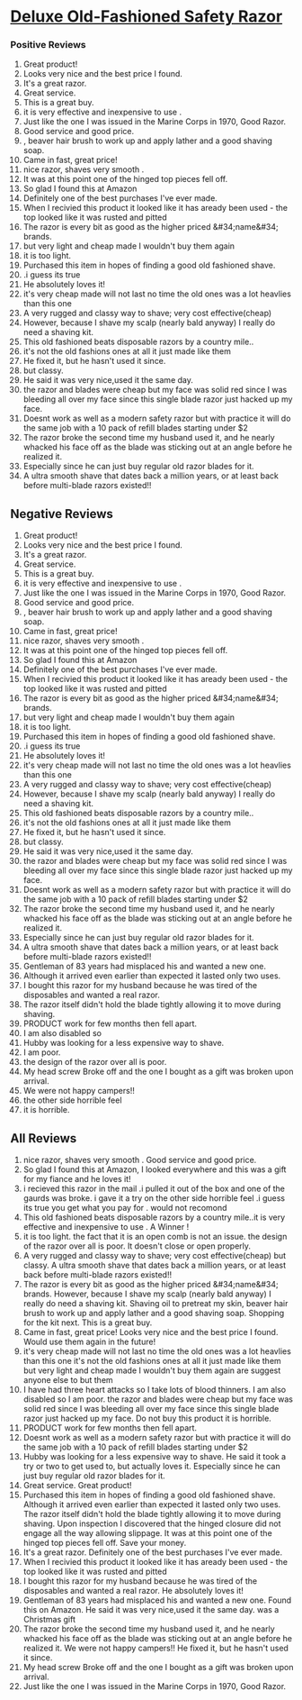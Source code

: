 # [Deluxe Old-Fashioned Safety Razor](https://products.checkmycream.com/products/Deluxe-Old-Fashioned-Safety-Razor.html)

### Positive Reviews

<ol>
      <li>Great product!</li>
      <li>Looks very nice and the best price I found.</li>
      <li>It&#x27;s a great razor.</li>
      <li>Great service.</li>
      <li>This is a great buy.</li>
      <li>it is very effective and inexpensive to use .</li>
      <li>Just like the one I was issued in the Marine Corps in 1970,  Good Razor.</li>
      <li>Good service and good price.</li>
      <li>, beaver hair brush to work up and apply lather and a good shaving soap.</li>
      <li>Came in fast, great price!</li>
      <li>nice razor, shaves very smooth .</li>
      <li>It was at this point one of the hinged top pieces fell off.</li>
      <li>So glad I found this at Amazon</li>
      <li>Definitely one of the best purchases I&#x27;ve ever made.</li>
      <li>When I recivied this product it looked like it has aready been used - the top looked like it was rusted and pitted</li>
      <li>The razor is every bit as good as the higher priced &amp;#34;name&amp;#34; brands.</li>
      <li>but very light and cheap made I wouldn&#x27;t buy them again</li>
      <li>it is too light.</li>
      <li>Purchased this item in hopes of finding a good old fashioned shave.</li>
      <li>.i guess its true</li>
      <li>He absolutely loves it!</li>
      <li>it&#x27;s very cheap made will not last no time the old ones was a lot heavlies than this one</li>
      <li>A very rugged and classy way to shave; very cost effective(cheap)</li>
      <li>However, because I shave my scalp (nearly bald anyway) I really do need a shaving kit.</li>
      <li>This old fashioned beats disposable razors by a country mile..</li>
      <li>it&#x27;s not the old fashions ones at all it just made like them</li>
      <li>He fixed it, but he hasn&#x27;t used it since.</li>
      <li>but classy.</li>
      <li>He said it was very nice,used it the same day.</li>
      <li>the razor and blades were cheap but my face was solid red since I was bleeding all over my face since this single blade razor just hacked up my face.  </li>
      <li>Doesnt work as well as a modern safety razor but with practice it will do the same job with a 10 pack of refill blades starting under $2</li>
      <li>The razor broke the second time my husband used it, and he nearly whacked his face off as the blade was sticking out at an angle before he realized it.  </li>
      <li>Especially since he can just buy regular old razor blades for it.</li>
      <li>A ultra smooth shave that dates back a million years, or at least back before multi-blade razors existed!!</li>
</ol>


<h2>Negative Reviews</h2>
<ol>
<li> Great product!</li>
<li> Looks very nice and the best price I found.</li>
<li> It&#x27;s a great razor.</li>
<li> Great service.</li>
<li> This is a great buy.</li>
<li> it is very effective and inexpensive to use .</li>
<li> Just like the one I was issued in the Marine Corps in 1970,  Good Razor.</li>
<li> Good service and good price.</li>
<li> , beaver hair brush to work up and apply lather and a good shaving soap.</li>
<li> Came in fast, great price!</li>
<li> nice razor, shaves very smooth .</li>
<li> It was at this point one of the hinged top pieces fell off.</li>
<li> So glad I found this at Amazon</li>
<li> Definitely one of the best purchases I&#x27;ve ever made.</li>
<li> When I recivied this product it looked like it has aready been used - the top looked like it was rusted and pitted</li>
<li> The razor is every bit as good as the higher priced &amp;#34;name&amp;#34; brands.</li>
<li> but very light and cheap made I wouldn&#x27;t buy them again</li>
<li> it is too light.</li>
<li> Purchased this item in hopes of finding a good old fashioned shave.</li>
<li> .i guess its true</li>
<li> He absolutely loves it!</li>
<li> it&#x27;s very cheap made will not last no time the old ones was a lot heavlies than this one</li>
<li> A very rugged and classy way to shave; very cost effective(cheap)</li>
<li> However, because I shave my scalp (nearly bald anyway) I really do need a shaving kit.</li>
<li> This old fashioned beats disposable razors by a country mile..</li>
<li> it&#x27;s not the old fashions ones at all it just made like them</li>
<li> He fixed it, but he hasn&#x27;t used it since.</li>
<li> but classy.</li>
<li> He said it was very nice,used it the same day.</li>
<li> the razor and blades were cheap but my face was solid red since I was bleeding all over my face since this single blade razor just hacked up my face.  </li>
<li> Doesnt work as well as a modern safety razor but with practice it will do the same job with a 10 pack of refill blades starting under $2</li>
<li> The razor broke the second time my husband used it, and he nearly whacked his face off as the blade was sticking out at an angle before he realized it.  </li>
<li> Especially since he can just buy regular old razor blades for it.</li>
<li> A ultra smooth shave that dates back a million years, or at least back before multi-blade razors existed!!</li>
<li> Gentleman of 83 years had misplaced his and wanted a new one.</li>
<li> Although it arrived even earlier than expected it lasted only two uses.</li>
<li> I bought this razor for my husband because he was tired of the disposables and wanted a real razor.</li>
<li> The razor itself didn&#x27;t hold the blade tightly allowing it to move during shaving.</li>
<li> PRODUCT work for few months then fell apart.</li>
<li> I am also disabled so</li>
<li> Hubby was looking for a less expensive way to shave.</li>
<li> I am poor.  </li>
<li> the design of the razor over all is poor.</li>
<li> My head screw Broke off and the one I bought as a gift was broken upon arrival.</li>
<li> We were not happy campers!!  </li>
<li> the other side horrible feel</li>
<li> it is horrible.</li>
</ol>

<h2>All Reviews</h2>

<ol>
    <li> nice razor, shaves very smooth . Good service and good price.</li>
    <li> So glad I found this at Amazon, I looked everywhere and this was a gift for my fiance and he loves it!</li>
    <li> i recieved this razor in the mail .i pulled it out of the box and one of the gaurds was broke. i gave it a try on the other side horrible feel .i guess its true you get what you pay for  . would not recomond</li>
    <li> This old fashioned beats disposable razors by a country mile..it is very effective and inexpensive to use . A Winner !</li>
    <li> it is too light. the fact that it is an open comb is not an issue. the design of the razor over all is poor. It doesn&#x27;t close or open properly.</li>
    <li> A very rugged and classy way to shave; very cost effective(cheap) but classy. A ultra smooth shave that dates back a million years, or at least back before multi-blade razors existed!!</li>
    <li> The razor is every bit as good as the higher priced &amp;#34;name&amp;#34; brands. However, because I shave my scalp (nearly bald anyway) I really do need a shaving kit. Shaving oil to pretreat my skin, beaver hair brush to work up and apply lather and a good shaving soap. Shopping for the kit next. This is a great buy.</li>
    <li> Came in fast, great price! Looks very nice and the best price I found. Would use them again in the future!</li>
    <li> it&#x27;s very cheap made will not last no time the old ones was a lot heavlies than this one it&#x27;s not the old fashions ones at all it just made like them but very light and cheap made I wouldn&#x27;t buy them again are suggest anyone else to but them</li>
    <li> I have had three heart attacks so I take lots of blood thinners.  I am also disabled so I am poor.  the razor and blades were cheap but my face was solid red since I was bleeding all over my face since this single blade razor just hacked up my face.  Do not buy this product it is horrible.</li>
    <li> PRODUCT work for few months then fell apart.</li>
    <li> Doesnt work as well as a modern safety razor but with practice it will do the same job with a 10 pack of refill blades starting under $2</li>
    <li> Hubby was looking for a less expensive way to shave. He said it took a try or two to get used to, but actually loves it. Especially since he can just buy regular old razor blades for it.</li>
    <li> Great service. Great product!</li>
    <li> Purchased this item in hopes of finding a good old fashioned shave. Although it arrived even earlier than expected it lasted only two uses. The razor itself didn&#x27;t hold the blade tightly allowing it to move during shaving. Upon inspection I discovered that the hinged closure did not engage all the way allowing slippage. It was at this point one of the hinged top pieces fell off. Save your money.</li>
    <li> It&#x27;s a great razor. Definitely one of the best purchases I&#x27;ve ever made.</li>
    <li> When I recivied this product it looked like it has aready been used - the top looked like it was rusted and pitted</li>
    <li> I bought this razor for my husband because he was tired of the disposables and wanted a real razor. He absolutely loves it!</li>
    <li> Gentleman of 83 years had misplaced his and wanted a new one. Found this on Amazon. He said it was very nice,used it the same day. was a Christmas gift</li>
    <li> The razor broke the second time my husband used it, and he nearly whacked his face off as the blade was sticking out at an angle before he realized it.  We were not happy campers!!  He fixed it, but he hasn&#x27;t used it since.</li>
    <li> My head screw Broke off and the one I bought as a gift was broken upon arrival.</li>
    <li> Just like the one I was issued in the Marine Corps in 1970,  Good Razor.</li>
</ol>




